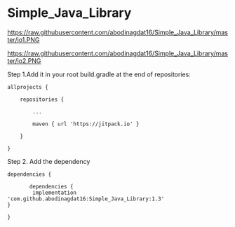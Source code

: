 # Simple_Java_Library

https://raw.githubusercontent.com/abodinagdat16/Simple_Java_Library/master/io1.PNG

https://raw.githubusercontent.com/abodinagdat16/Simple_Java_Library/master/io2.PNG

Step 1.Add it in your root build.gradle at the end of repositories:

	allprojects {

		repositories {

			...

			maven { url 'https://jitpack.io' }

		}

	}

Step 2. Add the dependency

	dependencies {

	       dependencies {
	        implementation 'com.github.abodinagdat16:Simple_Java_Library:1.3'
	}

	}
